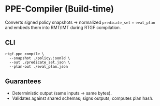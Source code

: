 # PPE-Compiler (Build-time)

Converts signed policy snapshots → normalized `predicate_set` + `eval_plan` and embeds them into RMT/IMT during RTGF compilation.

## CLI
```
rtgf-ppe compile \
  --snapshot ./policy.jsonld \
  --out ./predicate_set.json \
  --plan-out ./eval_plan.json
```

## Guarantees
- Deterministic output (same inputs → same bytes).
- Validates against shared schemas; signs outputs; computes plan hash.
